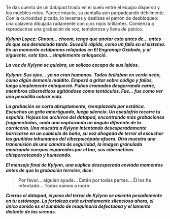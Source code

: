 Te das cuenta de un datapad tirado en el suelo entre el equipo disperso y los muebles rotos. Parece intacto, su pantalla aún parpadeando débilmente. Con la curiosidad picada, lo levantas y deslizas el patrón de desbloqueo: una calavera dibujada rudamente con ojos rojos brillantes. Comienza a reproducirse una grabación de voz, temblorosa y llena de pánico.

**_Kylynn Lopez: Choom... choom, tengo que anotar esto antes de... antes de que sea demasiado tarde. Sucedió rápido, como un fallo en el sistema. En un momento estábamos relajados en El Engranaje Oxidado, y al siguiente, este tipo... simplemente enloqueció._**

**_La voz de Kylynn se quiebra, un sollozo escapa de sus labios._**

**_Kylynn: Sus ojos... ya no eran humanos. Todos brillaban en verde neón, como algún demonio maldito. Empezó a gritar sobre código y fallos, luego simplemente enloqueció. Puños cromados desgarrando carne, miembros cibernéticos agitándose como tentáculos. Fue... fue como ver una pesadilla cobrar vida._**

**_La grabación se corta abruptamente, reemplazada por estática. Escuchas un grito amortiguado, luego silencio. Un escalofrío recorre tu espalda. Hojeas los archivos del datapad, encontrando más grabaciones fragmentadas, cada una capturando un ángulo diferente de la carnicería. Una muestra a Kylynn intentando desesperadamente barricarse en un cubículo de baño, su voz ahogada de terror al escuchar los gruñidos inhumanos del ciberpsicópata afuera. Otra muestra una transmisión de una cámara de seguridad, la imagen granulada mostrando cuerpos esparcidos por el bar, sus cibernéticos chisporroteando y humeando._**

**_El mensaje final de Kylynn, una súplica desesperada enviada momentos antes de que la grabación termine, dice:_**

> **Por favor... alguien ayude... Están por todas partes... Él los ha infectado... Todos vamos a morir.**

**_Cierras el datapad, el peso del terror de Kylynn se asienta pesadamente en tu estómago. La fortaleza está extrañamente silenciosa ahora, el único sonido es el zumbido de maquinaria defectuosa y el lamento distante de las sirenas._**
